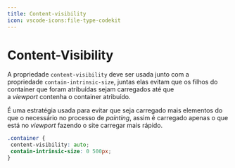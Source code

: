 ```yaml
---
title: Content-visibility
icon: vscode-icons:file-type-codekit
---
```


# Content-Visibility

A propriedade `content-visibility` deve ser usada junto com a propriedade `contain-intrinsic-size`, juntas elas evitam que os filhos do container que foram atribuídas sejam carregados até que a _viewport_ contenha o container atribuído.

É uma estratégia usada para evitar que seja carregado mais elementos do que o necessário no processo de _painting_, assim é carregado apenas o que está no _viewport_ fazendo o site carregar mais rápido.

```css
.container {
 content-visibility: auto;
 contain-intrinsic-size: 0 500px;
}
```
